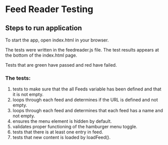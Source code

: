 # Feed Reader Testing

## Steps to run application

To start the app, open index.html in your browser.

The tests were written in the feedreader.js file. The test results
appears at the bottom of the index.html page.

Tests that are green have passed and red have failed.

### The tests:

1) tests to make sure that the all Feeds variable has been defined and that it is not empty.
2) loops through each feed and determines if the URL is defined and not empty.
3) loops through each feed and determines that each feed has a name and not empty.
4) ensures the menu element is hidden by default.
5) validates proper functioning of the hamburger menu toggle.
6) tests that there is at least one entry in feed.
7) tests that new content is loaded by loadFeed().

